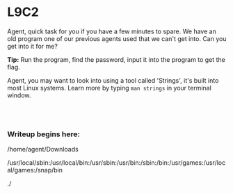 # L9C2

Agent, quick task for you if you have a few minutes to spare. We have an old program one of our previous agents used that we can't get into. Can you get into it for me?

**Tip:** Run the program, find the password, input it into the program to get the flag.

Agent, you may want to look into using a tool called 'Strings', it's built into most Linux systems. Learn more by typing `man strings` in your terminal window.


</br></br>
### Writeup begins here:

/home/agent/Downloads

/usr/local/sbin:/usr/local/bin:/usr/sbin:/usr/bin:/sbin:/bin:/usr/games:/usr/local/games:/snap/bin

./
